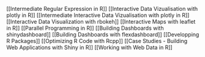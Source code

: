 [[Intermediate Regular Expression in R]]
[[Interactive Data Vizualisation with plotly in R]]
[[Intermediate Interactive Data Vizualisation with plotly in R]]
[[Interactive Data Visualization with rbokeh]]
[[Interactive Maps with leaflet in R]]
[[Parallel Programming in R]]
[[Building Dashboards with shinydashboard]]
[[Building Dashboards with flexdashboard]]
[[Developping R Packages]]
[[Optimizing R Code with Rcpp]]
[[Case Studies - Building Web Applications with Shiny in R]]
[[Working with Web Data in R]]

